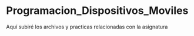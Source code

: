 # Programacion_Dispositivos_Moviles
Aquí subiré los archivos y practicas relacionadas con la asignatura
